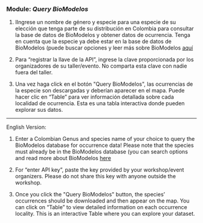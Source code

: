 ### **Module:** ***Query BioModelos*** 

1. IIngrese un nombre de género y especie para una especie de su elección que tenga parte de su distribución en Colombia para consultar la base de datos de BioModelos y obtener datos de ocurrencia. Tenga en cuenta que la especie ya debe estar en la base de datos de BioModelos (puede buscar opciones y leer más sobre BioModelos <a href="http://biomodelos.humboldt.org.co/" target="_blank">aquí</a>

2. Para “registrar la llave de la API”, ingrese la clave proporcionada por los organizadores de su taller/evento. No comparta esta clave con nadie fuera del taller.

3. Una vez haga click en el botón "Query BioModelos", las ocurrencias de la especie son descargadas y deberían aparecer en el mapa. Puede hacer clic en “Table” para ver información detallada sobre cada localidad de ocurrencia. Esta es una tabla interactiva donde pueden explorar sus datos.

--- 

English Version:

1. Enter a Colombian Genus and species name of your choice to query the BioModelos database for occurrence data! Please note that the species must already be in the BioModelos database (you can search options and read more about BioModelos <a href="http://biomodelos.humboldt.org.co/" target="_blank">here</a>

2. For “enter API key”, paste the key provided by your workshop/event organizers. Please do not share this key with anyone outside the workshop. 

3. Once you click the "Query BioModelos" button, the species’ occurrences should be downloaded and then appear on the map. You can click on “Table” to view detailed information on each occurrence locality. This is an interactive Table where you can explore your dataset.
